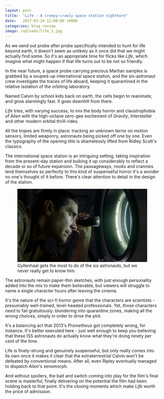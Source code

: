 ```yaml
---
layout: post
title:  "Life - A creepy-crawly space station nightmare"
date:   2017-03-24 12:00:00 +0000
categories: blog review
image: /uploads/life_1.jpg
---
```


As we send out probe after probe specifically intended to hunt for life beyond earth, it doesn't seem as unlikely as it once did that we might actually find some.  So it's an appropriate time for flicks like *Life*, which imagine what might happen if that life turns out to be not so friendly.

In the near future, a space probe carrying precious Martian samples is grabbed by a souped-up international space station, and the six-astronaut crew investigate the traces of life aboard, keeping it quarantined in the relative isolation of the orbiting laboratory.

Named Calvin by school kids back on earth, the cells begin to reanimate, and grow alarmingly fast. It goes downhill from there.

*Life* tries, with varying success, to mix the body horror and claustrophobia of *Alien* with the high-octane zero-gee excitement of *Gravity*, *Interstellar* and other modern orbital thrill-rides.


All the tropes are firmly in place: tracking an unknown terror on motion sensors, limited weaponry, astronauts being picked off one by one. Even the typography of the opening title is shamelessly lifted from Ridley Scott's classics.

The international space station is an intriguing setting, taking inspiration from the present-day station and bulking it up considerably to reflect a decade or so of future expansion. The passageways, nooks and crannies lend themselves so perfectly to this kind of suspenseful horror it's a wonder no one's thought of it before. There's clear attention to detail in the design of the station.

<figure>
  <img src="/uploads/life_2.jpg"/>
  <figcaption>Gyllenhaal gets the most to do of the six astronauts, but we never really get to know him.</figcaption>
</figure>

The astronauts remain paper-thin sketches, with just enough personality added into the mix to make them believable, but viewers will struggle to name a single character hours after leaving the cinema.

It's the nature of the sci-fi horror genre that the characters are scientists - presumably well-trained, level-headed professionals. Yet, those characters *need* to fail gratuitously: blundering into quarantine zones, making all the wrong choices, simply in order to drive the plot.

It's a balancing act that 2013's *Prometheus* got completely wrong, for instance. It's better executed here - just well enough to keep you believing that these ISS astronauts do actually know what they're doing ninety per cent of the time.

Life is finely-strung and genuinely suspenseful, but only really comes into its own once it makes it clear that the extraterrestrial Calvin won't be defeated by conventional means. After all, even Ripley eventually managed to dispatch *Alien*'s xenomorph.

And without spoilers, the bait and switch coming into play for the film's final scene is masterful, finally delivering on the potential the film had been holding back to that point. It's the closing moments which make *Life* worth the price of admission.
